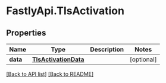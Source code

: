 # FastlyApi.TlsActivation

## Properties

Name | Type | Description | Notes
------------ | ------------- | ------------- | -------------
**data** | [**TlsActivationData**](TlsActivationData.md) |  | [optional] 



[[Back to API list]](../../README.md#endpoints) [[Back to README]](../../README.md)
